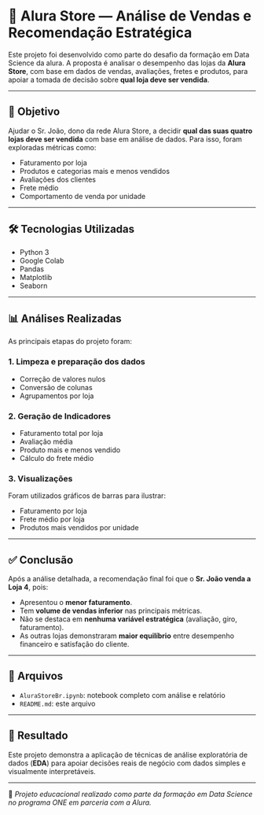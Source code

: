 # 🛒 Alura Store — Análise de Vendas e Recomendação Estratégica

Este projeto foi desenvolvido como parte do desafio da formação em Data Science da alura. A proposta é analisar o desempenho das lojas da **Alura Store**, com base em dados de vendas, avaliações, fretes e produtos, para apoiar a tomada de decisão sobre **qual loja deve ser vendida**.

---

## 🎯 Objetivo

Ajudar o Sr. João, dono da rede Alura Store, a decidir **qual das suas quatro lojas deve ser vendida** com base em análise de dados. Para isso, foram exploradas métricas como:

- Faturamento por loja
- Produtos e categorias mais e menos vendidos
- Avaliações dos clientes
- Frete médio
- Comportamento de venda por unidade

---

## 🛠 Tecnologias Utilizadas

- Python 3
- Google Colab
- Pandas
- Matplotlib
- Seaborn

---

## 📊 Análises Realizadas

As principais etapas do projeto foram:

### 1. Limpeza e preparação dos dados
- Correção de valores nulos
- Conversão de colunas
- Agrupamentos por loja

### 2. Geração de Indicadores
- Faturamento total por loja
- Avaliação média
- Produto mais e menos vendido
- Cálculo do frete médio

### 3. Visualizações
Foram utilizados gráficos de barras para ilustrar:

- Faturamento por loja
- Frete médio por loja
- Produtos mais vendidos por unidade

---

## ✅ Conclusão

Após a análise detalhada, a recomendação final foi que o **Sr. João venda a Loja 4**, pois:

- Apresentou o **menor faturamento**.
- Tem **volume de vendas inferior** nas principais métricas.
- Não se destaca em **nenhuma variável estratégica** (avaliação, giro, faturamento).
- As outras lojas demonstraram **maior equilíbrio** entre desempenho financeiro e satisfação do cliente.

---

## 📁 Arquivos

- `AluraStoreBr.ipynb`: notebook completo com análise e relatório
- `README.md`: este arquivo

---

## 🚀 Resultado

Este projeto demonstra a aplicação de técnicas de análise exploratória de dados (**EDA**) para apoiar decisões reais de negócio com dados simples e visualmente interpretáveis.

---


🧠 *Projeto educacional realizado como parte da formação em Data Science no programa ONE em parceria com a Alura.*
